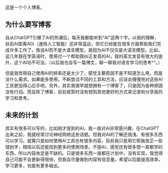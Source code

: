 这是一个个人博客。

## 为什么要写博客

自从ChatGPT引爆了AI的热潮后，每天我都能听到“AI”这两个字。以我的理解，目前AI距离AGI（通用人工智能）还非常遥远，但它已经能在很多方面帮助我们完成许多工作了。我说AI而不是大语言模型，是因为AI不仅仅是大语言模型。比如，这几年我在学英语时，使用过一个帮助我纠正发音的AI，我的英文发音有很大的提升，这个AI功不可没。（以后我也会写一篇博文，聊一聊我对语言学习的思考^^。）

但是我觉得自己使用AI的频率还是太少了，感觉主要原因不是不知道怎么用，而是没什么需求。如果能多使用，不断尝试不同的工具和方法，应该会慢慢地对这些AI工具更加得心应手吧。另外，其实我很早就想拥有一个博客了，只是因为各种原因没有行动。而且除了博客，目前我暂时没有想到其他更好的方式来记录和分享我的学习和思考。

## 未来的计划

其实有很多可以写的，比如刚才提到的AI。我一直对AI非常感兴趣，在ChatGPT出来之前，我就经常讨论神经网络这些话题。但我对AI的了解还很浅，有很多东西可以学习。就算只是如何使用AI工具也有很多内容，目前我只是用它帮我改正一些错别字，相信以后还能找到更多的使用场景。不提AI，感觉还有很多想一直都学的东西，所以内容肯定是不缺的。只是很多东西一直都在计划中，没有实现，我觉得自己可能不会更新得很快，但我会尽量做到内容有信息量。希望以后能提高效率，学习更多，也能有更多输出。
